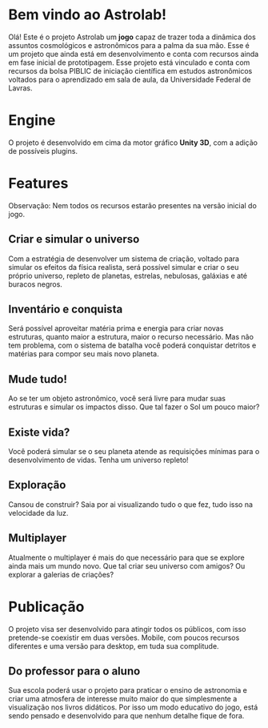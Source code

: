 

# Bem vindo ao Astrolab!

Olá! Este é o projeto Astrolab um **jogo** capaz de trazer toda a dinâmica dos assuntos cosmológicos e astronômicos para a palma da sua mão. Esse é um projeto que ainda está em desenvolvimento e conta com recursos ainda em fase inicial de prototipagem. 
Esse projeto está vinculado e conta com recursos da bolsa PIBLIC de iniciação científica em estudos astronômicos voltados para o aprendizado em sala de aula, da Universidade Federal de Lavras. 

# Engine

O projeto é desenvolvido em cima da motor gráfico **Unity 3D**, com a adição de possíveis plugins.

# Features

Observação: Nem todos os recursos estarão presentes na versão inicial do jogo.

## Criar e simular o universo
Com a estratégia de desenvolver um sistema de criação, voltado para simular os efeitos da física realista, será possível simular e criar o seu próprio universo, repleto de planetas, estrelas, nebulosas, galáxias e até buracos negros.

## Inventário e conquista

Será possível aproveitar matéria prima e energia para criar novas estruturas, quanto maior a estrutura, maior o recurso necessário. Mas não tem problema, com o sistema de batalha você poderá conquistar detritos e matérias para compor seu mais novo planeta.

## Mude tudo!

Ao se ter um objeto astronômico, você será livre para mudar suas estruturas e simular os impactos disso. Que tal fazer o Sol um pouco maior?

## Existe vida? 

Você poderá simular se o seu planeta atende as requisições mínimas para o desenvolvimento de vidas. Tenha um universo repleto! 

## Exploração

Cansou de construir? Saia por ai visualizando tudo o que fez, tudo isso na velocidade da luz. 

## Multiplayer

Atualmente o multiplayer é mais do que necessário para que se explore ainda mais um mundo novo. Que tal criar seu universo com amigos? Ou explorar a galerias de criações?

# Publicação

O projeto visa ser desenvolvido para atingir todos os públicos, com isso pretende-se coexistir em duas versões. Mobile, com poucos recursos diferentes e uma versão para desktop, em tuda sua complitude.
## Do professor para o aluno

Sua escola poderá usar o projeto para praticar o ensino de astronomia e criar uma atmosfera de interesse muito maior do que simplesmente a visualização nos livros didáticos. Por isso um modo educativo do jogo, está sendo pensado e desenvolvido para que nenhum detalhe fique de fora.
